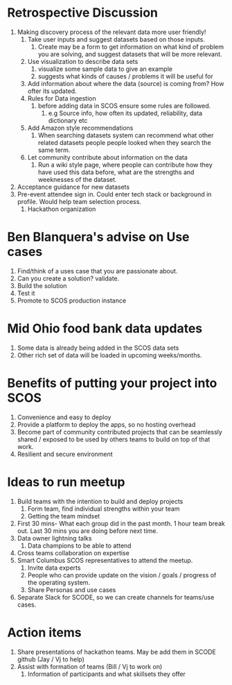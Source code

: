 # Retrospective Discussion
1. Making discovery process of the relevant data more user friendly!
    1. Take user inputs and suggest datasets based on those inputs.
        1. Create may be a form to get information on what kind of problem you are solving, and suggest datasets that will be more relevant.
    2. Use visualization to describe data sets
        1. visualize some sample data to give an example
        2. suggests what kinds of causes / problems it will be useful for
    3. Add information about where the data (source) is coming from? How ofter its updated.
    4. Rules for Data ingestion
        1. before adding data in SCOS ensure some rules are followed. 
            1. e.g Source info, how often its updated, reliability, data dictionary etc
    5. Add Amazon style recommendations
        1. When searching datasets system can recommend what other related datasets people people looked when they search the same term.
    6. Let community contribute about information on the data
        1. Run a wiki style page, where people can contribute how they have used this data before, what are the strengths and weeknesses of the dataset. 
2. Acceptance guidance for new datasets
3. Pre-event attendee sign in. Could enter tech stack or background in profile. Would help team selection process.
    1. Hackathon organization

# Ben Blanquera's advise on Use cases
1. Find/think of a uses case that you are passionate about. 
2. Can you create a solution? validate.
3. Build the solution
4. Test it
5. Promote to SCOS production instance

# Mid Ohio food bank data updates
1. Some data is already being added in the SCOS data sets
2. Other rich set of data will be loaded in upcoming weeks/months. 

# Benefits of putting your project into SCOS
1. Convenience and easy to deploy
2. Provide a platform to deploy the apps, so no hosting overhead
3. Become part of community contributed projects that can be seamlessly shared / exposed to be used by others teams to build on top of that work.
4. Resilient and secure environment

# Ideas to run meetup
1. Build teams with the intention to build and deploy projects
    1. Form team, find individual strengths within your team
    2. Getting the team mindset
2. First 30 mins- What each group did in the past month. 1 hour team break out. Last 30 mins you are doing before next time.
3. Data owner lightning talks
    1. Data champions to be able to attend
4. Cross teams collaboration on expertise
5. Smart Columbus SCOS representatives to attend the meetup.
    1. Invite data experts
    2. People who can provide update on the vision / goals / progress of the operating system.
    3. Share Personas and use cases
6. Separate Slack for SCODE, so we can create channels for teams/use cases.

# Action items
1. Share presentations of hackathon teams. May be add them in SCODE github  (Jay / Vj to help)
2. Assist with formation of teams  (Bill / Vj to work on)
    1. Information of participants and what skillsets they offer
